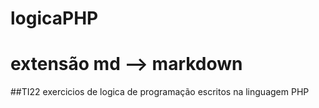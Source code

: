 # logicaPHP
# extensão md --> markdown
##TI22
exercicios de logica de programação escritos na linguagem PHP
